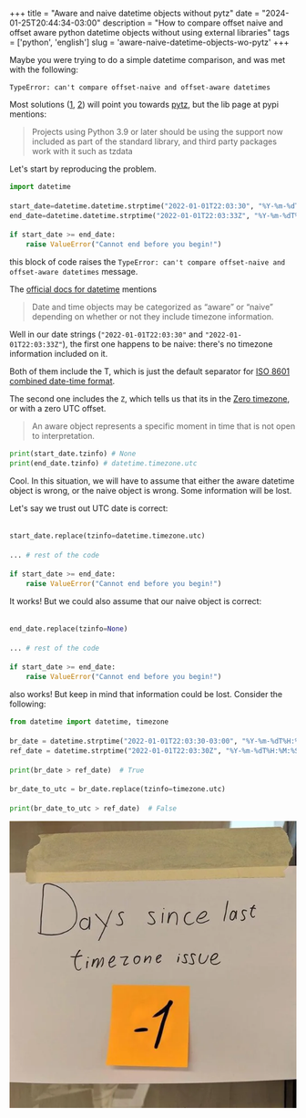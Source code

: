 +++
title = "Aware and naive datetime objects without pytz"
date = "2024-01-25T20:44:34-03:00"
description = "How to compare offset naive and offset aware python datetime objects without using external libraries"
tags = ['python', 'english']
slug = 'aware-naive-datetime-objects-wo-pytz'
+++

Maybe you were trying to do a simple datetime comparison, and was met with the following:

    TypeError: can't compare offset-naive and offset-aware datetimes

Most solutions ([1](https://bobbyhadz.com/blog/typeerror-cant-compare-offset-naive-and-offset-aware-datetimes), [2](https://stackoverflow.com/questions/15307623/cant-compare-naive-and-aware-datetime-now-challenge-datetime-end)) will point you towards [pytz](https://pypi.org/project/pytz/), but the lib page at pypi mentions:

> Projects using Python 3.9 or later should be using the support now included as part of the standard library, and third party packages work with it such as tzdata

Let's start by reproducing the problem.

```python
import datetime

start_date=datetime.datetime.strptime("2022-01-01T22:03:30", "%Y-%m-%dT%H:%M:%S")
end_date=datetime.datetime.strptime("2022-01-01T22:03:33Z", "%Y-%m-%dT%H:%M:%S%z")

if start_date >= end_date:
    raise ValueError("Cannot end before you begin!")
```

this block of code raises the `TypeError: can't compare offset-naive and offset-aware datetimes` message.

The [official docs for datetime](https://docs.python.org/3/library/datetime.html#aware-and-naive-objects) mentions

> Date and time objects may be categorized as “aware” or “naive” depending on whether or not they include timezone information.

Well in our date strings (`"2022-01-01T22:03:30"` and `"2022-01-01T22:03:33Z"`), the first one happens to be naive: there's no timezone information included on it.

Both of them include the T, which is just the default separator for [ISO 8601 combined date-time format](https://stackoverflow.com/a/29282022/14427854).

The second one includes the `Z`, which tells us that its in the [Zero timezone](https://en.wikipedia.org/wiki/Time_zone#Notation), or with a zero UTC offset.

> An aware object represents a specific moment in time that is not open to interpretation.

```python
print(start_date.tzinfo) # None
print(end_date.tzinfo) # datetime.timezone.utc
```

Cool. In this situation, we will have to assume that either the aware datetime object is wrong, or the naive object is wrong. Some information will be lost.

Let's say we trust out UTC date is correct:

```python

start_date.replace(tzinfo=datetime.timezone.utc)

... # rest of the code

if start_date >= end_date:
    raise ValueError("Cannot end before you begin!")
```

It works! But we could also assume that our naive object is correct:

```python

end_date.replace(tzinfo=None)

... # rest of the code

if start_date >= end_date:
    raise ValueError("Cannot end before you begin!")
```

also works! But keep in mind that information could be lost. Consider the following:

```python
from datetime import datetime, timezone

br_date = datetime.strptime("2022-01-01T22:03:30-03:00", "%Y-%m-%dT%H:%M:%S%z")
ref_date = datetime.strptime("2022-01-01T22:03:30Z", "%Y-%m-%dT%H:%M:%S%z")

print(br_date > ref_date)  # True

br_date_to_utc = br_date.replace(tzinfo=timezone.utc)

print(br_date_to_utc > ref_date)  # False
```

![paper sheet with "days since last timezone issue" written on it. theres a post it stating "-1"](./days-since-last-tz-issue.webp)
